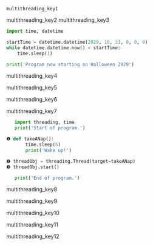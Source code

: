 ```ngMeta
multithreading_key1
```

multithreading_key2
multithreading_key3


```python
import time, datetime

startTime = datetime.datetime(2029, 10, 31, 0, 0, 0)
while datetime.datetime.now() < startTime:
    time.sleep(1)

print('Program now starting on Halloween 2029')
```
multithreading_key4


multithreading_key5


multithreading_key6


multithreading_key7


```python
   import threading, time
   print('Start of program.')

❶ def takeANap():
       time.sleep(5)
       print('Wake up!')

❷ threadObj = threading.Thread(target=takeANap)
❸ threadObj.start()

   print('End of program.')
```
multithreading_key8


multithreading_key9



multithreading_key10


multithreading_key11


multithreading_key12
